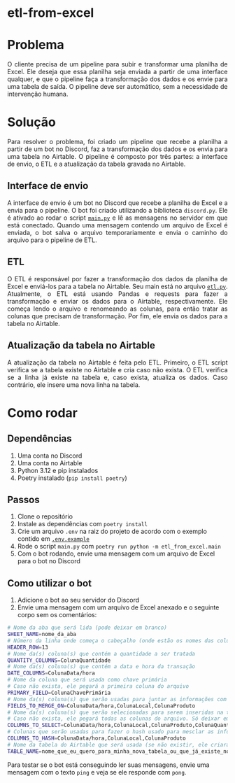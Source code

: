 # etl-from-excel

# Problema

<p align="justify">
O cliente precisa de um pipeline para subir e transformar uma planilha de Excel. Ele deseja que essa planilha seja enviada a partir de uma interface qualquer, e que o pipeline faça a transformação dos dados e os envie para uma tabela de saída. O pipeline deve ser automático, sem a necessidade de intervenção humana.
</p>

# Solução

<p align="justify">
Para resolver o problema, foi criado um pipeline que recebe a planilha a partir de um bot no Discord, faz a transformação dos dados e os envia para uma tabela no Airtable. O pipeline é composto por três partes: a interface de envio, o ETL e a atualização da tabela gravada no Airtable.
</p>

## Interface de envio

<p align="justify">
A interface de envio é um bot no Discord que recebe a planilha de Excel e a envia para o pipeline. O bot foi criado utilizando a biblioteca <code>discord.py</code>. Ele é ativado ao rodar o script <code><a href="etl_from_excel/main.py">main.py</a></code> e lê as mensagens no servidor em que está conectado. Quando uma mensagem contendo um arquivo de Excel é enviada, o bot salva o arquivo temporariamente e envia o caminho do arquivo para o pipeline de ETL.
</p>

## ETL

<p align="justify">
O ETL é responsável por fazer a transformação dos dados da planilha de Excel e enviá-los para a tabela no Airtable. Seu main está no arquivo <code><a href="etl_from_excel/etl.py">etl.py</a></code>. Atualmente, o ETL está usando Pandas e requests para fazer a transformação e enviar os dados para o Airtable, respectivamente. Ele começa lendo o arquivo e renomeando as colunas, para então tratar as colunas que precisam de transformação. Por fim, ele envia os dados para a tabela no Airtable.
</p>

## Atualização da tabela no Airtable

<p align="justify">
A atualização da tabela no Airtable é feita pelo ETL. Primeiro, o ETL script verifica se a tabela existe no Airtable e cria caso não exista. O ETL verifica se a linha já existe na tabela e, caso exista, atualiza os dados. Caso contrário, ele insere uma nova linha na tabela.
</p>

# Como rodar

## Dependências

1. Uma conta no Discord
2. Uma conta no Airtable
3. Python 3.12 e pip instalados
2. Poetry instalado (`pip install poetry`)

## Passos
1. Clone o repositório
2. Instale as dependências com `poetry install`
3. Crie um arquivo `.env` na raiz do projeto de acordo com o exemplo contido em [`.env.example`](.env.example)
4. Rode o script `main.py` com `poetry run python -m etl_from_excel.main`
5. Com o bot rodando, envie uma mensagem com um arquivo de Excel para o bot no Discord

## Como utilizar o bot

1. Adicione o bot ao seu servidor do Discord
2. Envie uma mensagem com um arquivo de Excel anexado e o seguinte corpo sem os comentários:
```bash
# Nome da aba que será lida (pode deixar em branco)
SHEET_NAME=nome_da_aba
# Número da linha onde começa o cabeçalho (onde estão os nomes das colunas)
HEADER_ROW=13
# Nome da(s) coluna(s) que contém a quantidade a ser tratada
QUANTITY_COLUMNS=ColunaQuantidade
# Nome da(s) coluna(s) que contém a data e hora da transação
DATE_COLUMNS=ColunaData/hora
# Nome da coluna que será usada como chave primária
# Caso não exista, ele pegará a primeira coluna do arquivo
PRIMARY_FIELD=ColunaChavePrimária
# Nome da(s) coluna(s) que serão usadas para juntar as informações com as que já estão na tabela
FIELDS_TO_MERGE_ON=ColunaData/hora,ColunaLocal,ColunaProduto
# Nome da(s) coluna(s) que serão selecionadas para serem inseridas na tabela
# Caso não exista, ele pegará todas as colunas do arquivo. Só deixar em branco se quiser todas as colunas
COLUMNS_TO_SELECT=ColunaData/hora,ColunaLocal,ColunaProduto,ColunaQuantidade,ColunaValor
# Colunas que serão usadas para fazer o hash usado para mesclar as informações (equivalente a chave composta de uma tabela)
COLUMNS_TO_HASH=ColunaData/hora,ColunaLocal,ColunaProduto
# Nome da tabela do Airtable que será usada (se não existir, ele criará uma nova)
TABLE_NAME=nome_que_eu_quero_para_minha_nova_tabela_ou_que_já_existe_no_airtable
```

Para testar se o bot está conseguindo ler suas mensagens, envie uma mensagem com o texto `ping` e veja se ele responde com `pong`.